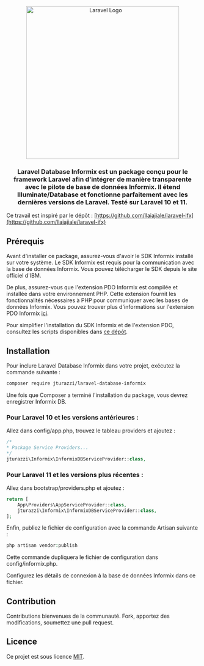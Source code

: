 <p align="center"><a href="https://laravel.com" target="_blank"><img src="https://raw.githubusercontent.com/laravel/art/master/logo-lockup/5%20SVG/2%20CMYK/1%20Full%20Color/laravel-logolockup-cmyk-red.svg" width="400" alt="Laravel Logo"></a></p>

<h3 align="center">Laravel Database Informix est un package conçu pour le framework Laravel afin d'intégrer de manière transparente avec le pilote de base de données Informix. Il étend Illuminate/Database et fonctionne parfaitement avec les dernières versions de Laravel. Testé sur Laravel 10 et 11.</h3>

Ce travail est inspiré par le dépôt : [https://github.com/llaiajiale/laravel-ifx](https://github.com/llaiajiale/laravel-ifx)

## Prérequis

Avant d'installer ce package, assurez-vous d'avoir le SDK Informix installé sur votre système. Le SDK Informix est requis pour la communication avec la base de données Informix. Vous pouvez télécharger le SDK depuis le site officiel d'IBM.

De plus, assurez-vous que l'extension PDO Informix est compilée et installée dans votre environnement PHP. Cette extension fournit les fonctionnalités nécessaires à PHP pour communiquer avec les bases de données Informix. Vous pouvez trouver plus d'informations sur l'extension PDO Informix [ici](https://pecl.php.net/package/PDO_INFORMIX).

Pour simplifier l'installation du SDK Informix et de l'extension PDO, consultez les scripts disponibles dans [ce dépôt](https://github.com/jturazzi/informix-toolbox).

## Installation

Pour inclure Laravel Database Informix dans votre projet, exécutez la commande suivante :

```bash
composer require jturazzi/laravel-database-informix
```

Une fois que Composer a terminé l'installation du package, vous devrez enregistrer Informix DB.

### Pour Laravel 10 et les versions antérieures :
Allez dans config/app.php, trouvez le tableau providers et ajoutez :
```php
/*
* Package Service Providers...
*/
jturazzi\Informix\InformixDBServiceProvider::class,
```

### Pour Laravel 11 et les versions plus récentes :
Allez dans bootstrap/providers.php et ajoutez :
```php
return [
    App\Providers\AppServiceProvider::class,
    jturazzi\Informix\InformixDBServiceProvider::class,
];
```

Enfin, publiez le fichier de configuration avec la commande Artisan suivante :
```php
php artisan vendor:publish
```

Cette commande dupliquera le fichier de configuration dans config/informix.php.

Configurez les détails de connexion à la base de données Informix dans ce fichier.

## Contribution

Contributions bienvenues de la communauté. Fork, apportez des modifications, soumettez une pull request.

## Licence

Ce projet est sous licence [MIT](LICENSE).